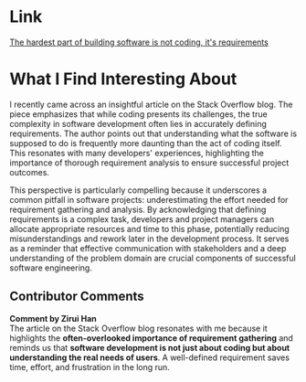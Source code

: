 # Link
[The hardest part of building software is not coding, it's requirements](https://stackoverflow.blog/2023/12/29/the-hardest-part-of-building-software-is-not-coding-its-requirements/)

# What I Find Interesting About
I recently came across an insightful article on the Stack Overflow blog. The piece emphasizes that while coding presents its challenges, the true complexity in software development often lies in accurately defining requirements. The author points out that understanding what the software is supposed to do is frequently more daunting than the act of coding itself. This resonates with many developers' experiences, highlighting the importance of thorough requirement analysis to ensure successful project outcomes.

This perspective is particularly compelling because it underscores a common pitfall in software projects: underestimating the effort needed for requirement gathering and analysis. By acknowledging that defining requirements is a complex task, developers and project managers can allocate appropriate resources and time to this phase, potentially reducing misunderstandings and rework later in the development process. It serves as a reminder that effective communication with stakeholders and a deep understanding of the problem domain are crucial components of successful software engineering.

## Contributor Comments

**Comment by Zirui Han**  
The article on the Stack Overflow blog resonates with me because it 
highlights the **often-overlooked importance of requirement gathering** 
and reminds us that **software development is not just about 
coding but about understanding the real needs of users**. A well-defined 
requirement saves time, effort, and frustration in the long run. 


